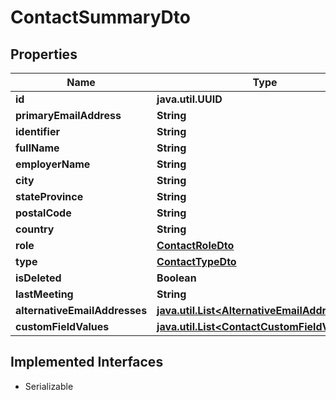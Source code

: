 

# ContactSummaryDto


## Properties

Name | Type | Description | Notes
------------ | ------------- | ------------- | -------------
**id** | **java.util.UUID** |  |  [optional]
**primaryEmailAddress** | **String** |  |  [optional]
**identifier** | **String** |  |  [optional]
**fullName** | **String** |  |  [optional]
**employerName** | **String** |  |  [optional]
**city** | **String** |  |  [optional]
**stateProvince** | **String** |  |  [optional]
**postalCode** | **String** |  |  [optional]
**country** | **String** |  |  [optional]
**role** | [**ContactRoleDto**](ContactRoleDto.md) |  |  [optional]
**type** | [**ContactTypeDto**](ContactTypeDto.md) |  |  [optional]
**isDeleted** | **Boolean** |  |  [optional]
**lastMeeting** | **String** |  |  [optional]
**alternativeEmailAddresses** | [**java.util.List&lt;AlternativeEmailAddressDto&gt;**](AlternativeEmailAddressDto.md) |  |  [optional]
**customFieldValues** | [**java.util.List&lt;ContactCustomFieldValueDto&gt;**](ContactCustomFieldValueDto.md) |  |  [optional]


## Implemented Interfaces

* Serializable


